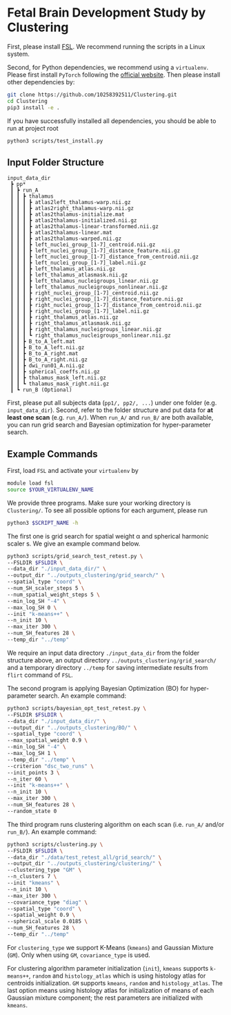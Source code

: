 # Fetal Brain Development Study by Clustering
First, please install [FSL](https://fsl.fmrib.ox.ac.uk/fsl/fslwiki). We recommend running the scripts in a Linux system.

Second, for Python dependencies, we recommend using a `virtualenv`. Please first install `PyTorch` following the [official website](https://pytorch.org/). Then please install other 
dependencies by:
```bash
git clone https://github.com/10258392511/Clustering.git
cd Clustering
pip3 install -e .
```
If you have successfully installed all dependencies, you should be able to run at project root
```bash
python3 scripts/test_install.py
```
## Input Folder Structure
```
input_data_dir
 ┣ pp*
 ┃ ┣ run_A
 ┃ ┃ ┣ thalamus
 ┃ ┃ ┃ ┣ atlas2left_thalamus-warp.nii.gz
 ┃ ┃ ┃ ┣ atlas2right_thalamus-warp.nii.gz
 ┃ ┃ ┃ ┣ atlas2thalamus-initialize.mat
 ┃ ┃ ┃ ┣ atlas2thalamus-initialized.nii.gz
 ┃ ┃ ┃ ┣ atlas2thalamus-linear-transformed.nii.gz
 ┃ ┃ ┃ ┣ atlas2thalamus-linear.mat
 ┃ ┃ ┃ ┣ atlas2thalamus-warped.nii.gz
 ┃ ┃ ┃ ┣ left_nuclei_group_[1-7]_centroid.nii.gz
 ┃ ┃ ┃ ┣ left_nuclei_group_[1-7]_distance_feature.nii.gz
 ┃ ┃ ┃ ┣ left_nuclei_group_[1-7]_distance_from_centroid.nii.gz
 ┃ ┃ ┃ ┣ left_nuclei_group_[1-7]_label.nii.gz
 ┃ ┃ ┃ ┣ left_thalamus_atlas.nii.gz
 ┃ ┃ ┃ ┣ left_thalamus_atlasmask.nii.gz
 ┃ ┃ ┃ ┣ left_thalamus_nucleigroups_linear.nii.gz
 ┃ ┃ ┃ ┣ left_thalamus_nucleigroups_nonlinear.nii.gz
 ┃ ┃ ┃ ┣ right_nuclei_group_[1-7]_centroid.nii.gz
 ┃ ┃ ┃ ┣ right_nuclei_group_[1-7]_distance_feature.nii.gz
 ┃ ┃ ┃ ┣ right_nuclei_group_[1-7]_distance_from_centroid.nii.gz
 ┃ ┃ ┃ ┣ right_nuclei_group_[1-7]_label.nii.gz
 ┃ ┃ ┃ ┣ right_thalamus_atlas.nii.gz
 ┃ ┃ ┃ ┣ right_thalamus_atlasmask.nii.gz
 ┃ ┃ ┃ ┣ right_thalamus_nucleigroups_linear.nii.gz
 ┃ ┃ ┃ ┗ right_thalamus_nucleigroups_nonlinear.nii.gz
 ┃ ┃ ┣ B_to_A_left.mat
 ┃ ┃ ┣ B_to_A_left.nii.gz
 ┃ ┃ ┣ B_to_A_right.mat
 ┃ ┃ ┣ B_to_A_right.nii.gz
 ┃ ┃ ┣ dwi_run01_A.nii.gz
 ┃ ┃ ┣ spherical_coeffs.nii.gz
 ┃ ┃ ┣ thalamus_mask_left.nii.gz
 ┃ ┃ ┗ thalamus_mask_right.nii.gz
 ┃ ┗ run_B (Optional)
```
First, please put all subjects data (`pp1/, pp2/, ...`) under one folder (e.g. `input_data_dir`). Second, refer to the folder structure and put data for **at least one scan** (e.g. `run_A/`). When `run_A/` and `run_B/` are both available, you can run grid search and Bayesian optimization for hyper-parameter search.

## Example Commands
First, load `FSL` and activate your `virtualenv` by
```bash
module load fsl
source $YOUR_VIRTUALENV_NAME
```
We provide three programs. Make sure your working directory is `Clustering/`. To see all possible options for each argument, please run
```bash
python3 $SCRIPT_NAME -h
```

The first one is grid search for spatial weight &alpha; and spherical harmonic scaler s. We give an example command below.
```bash
python3 scripts/grid_search_test_retest.py \
--FSLDIR $FSLDIR \
--data_dir "./input_data_dir/" \
--output_dir "../outputs_clustering/grid_search/" \
--spatial_type "coord" \
--num_SH_scaler_steps 5 \
--num_spatial_weight_steps 5 \
--min_log_SH "-4" \
--max_log_SH 0 \
--init "k-means++" \
--n_init 10 \
--max_iter 300 \
--num_SH_features 28 \
--temp_dir "../temp"
```
We require an input data directory `./input_data_dir` from the folder structure above, an output directory `../outputs_clustering/grid_search/` and a temporary directory `../temp` for saving intermediate results from `flirt` command of `FSL`.

The second program is applying Bayesian Optimization (BO) for hyper-parameter search. An example command:
```bash
python3 scripts/bayesian_opt_test_retest.py \
--FSLDIR $FSLDIR \
--data_dir "./input_data_dir/" \
--output_dir "../outputs_clustering/BO/" \
--spatial_type "coord" \
--max_spatial_weight 0.9 \
--min_log_SH "-4" \
--max_log_SH 1 \
--temp_dir "../temp" \
--criterion "dsc_two_runs" \
--init_points 3 \
--n_iter 60 \
--init "k-means++" \
--n_init 10 \
--max_iter 300 \
--num_SH_features 28 \
--random_state 0
```

The third program runs clustering algorithm on each scan (i.e. `run_A/` and/or `run_B/`).  An example command:
```bash
python3 scripts/clustering.py \
--FSLDIR $FSLDIR \
--data_dir "./data/test_retest_all/grid_search/" \
--output_dir "../outputs_clustering/clustering/" \
--clustering_type "GM" \
--n_clusters 7 \
--init "kmeans" \
--n_init 10 \
--max_iter 300 \
--covariance_type "diag" \
--spatial_type "coord" \
--spatial_weight 0.9 \
--spherical_scale 0.0185 \
--num_SH_features 28 \
--temp_dir "../temp"
```
For `clustering_type` we support K-Means (`kmeans`) and Gaussian Mixture (`GM`). Only when using `GM`, `covariance_type` is used. 

For clustering algorithm parameter initialization (`init`),  `kmeans` supports `k-means++`, `random` and `histology_atlas` which is using histology atlas for centroids initialization. `GM` supports `kmeans`, `random` and `histology_atlas`. The last option means using histology atlas for initialization of means of each Gaussian mixture component; the rest parameters are initialized with `kmeans`.
